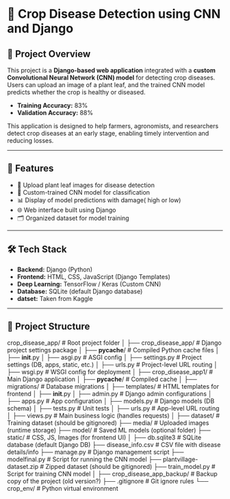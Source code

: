 # 🌱 Crop Disease Detection using CNN and Django

## 📌 Project Overview
This project is a **Django-based web application** integrated with a **custom Convolutional Neural Network (CNN) model** for detecting crop diseases.  
Users can upload an image of a plant leaf, and the trained CNN model predicts whether the crop is healthy or diseased.  

- **Training Accuracy:** 83%  
- **Validation Accuracy:** 88%  

This application is designed to help farmers, agronomists, and researchers detect crop diseases at an early stage, enabling timely intervention and reducing losses.  

---

## 🚀 Features
- 🌿 Upload plant leaf images for disease detection  
- 🤖 Custom-trained CNN model for classification  
- 📊 Display of model predictions with damage( high or low)  
- 🌐 Web interface built using Django  
- 🗂 Organized dataset for model training  

---

## 🛠️ Tech Stack
- **Backend:** Django (Python)  
- **Frontend:** HTML, CSS, JavaScript (Django Templates)  
- **Deep Learning:** TensorFlow / Keras (Custom CNN)  
- **Database:** SQLite (default Django database)
- **datset:** Taken from Kaggle

---

## 📂 Project Structure
crop_disease_app/                     # Root project folder
│
├── crop_disease_app/                 # Django project settings package
│   ├── __pycache__/                  # Compiled Python cache files
│   ├── __init__.py
│   ├── asgi.py                       # ASGI config
│   ├── settings.py                   # Project settings (DB, apps, static, etc.)
│   ├── urls.py                       # Project-level URL routing
│   ├── wsgi.py                       # WSGI config for deployment
│
├── crop_disease_app1/                # Main Django application
│   ├── __pycache__/                  # Compiled cache
│   ├── migrations/                   # Database migrations
│   ├── templates/                    # HTML templates for frontend
│   ├── __init__.py
│   ├── admin.py                      # Django admin configurations
│   ├── apps.py                       # App configuration
│   ├── models.py                     # Django models (DB schema)
│   ├── tests.py                      # Unit tests
│   ├── urls.py                       # App-level URL routing
│   ├── views.py                      # Main business logic (handles requests)
│
├── dataset/                          # Training dataset (should be gitignored)
├── media/                            # Uploaded images (runtime storage)
├── model/                            # Saved ML models (optional folder)
├── static/                           # CSS, JS, Images (for frontend UI)
│
├── db.sqlite3                        # SQLite database (default Django DB)
├── disease_info.csv                  # CSV file with disease details/info
├── manage.py                         # Django management script
├── modelfinal.py                     # Script for running the CNN model
├── plantvillage-dataset.zip          # Zipped dataset (should be gitignored)
├── train_model.py                    # Script for training CNN model
│
├── crop_disease_app_backup/          # Backup copy of the project (old version?)
├── .gitignore                        # Git ignore rules
└── crop_env/                         # Python virtual environment
